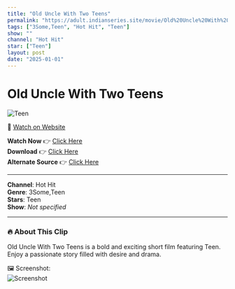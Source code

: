 ```yaml
---
title: "Old Uncle With Two Teens"
permalink: "https://adult.indianseries.site/movie/Old%20Uncle%20With%20Two%20Teens"
tags: ["3Some,Teen", "Hot Hit", "Teen"]
show: ""
channel: "Hot Hit"
star: ["Teen"]
layout: post
date: "2025-01-01"
---
```


# Old Uncle With Two Teens

![Teen](https://shorts.desisins.com/wp-content/uploads/2024/03/Threesome.jpg)

🔗 [Watch on Website](https://adult.indianseries.site/movie/Old%20Uncle%20With%20Two%20Teens)

**Watch Now** 👉 [Click Here](https://adult.indianseries.site/movie/Old%20Uncle%20With%20Two%20Teens)  
**Download** 👉 [Click Here](https://adult.indianseries.site/movie/Old%20Uncle%20With%20Two%20Teens)  
**Alternate Source** 👉 [Click Here](https://adult.indianseries.site/movie/Old%20Uncle%20With%20Two%20Teens)

---

**Channel**: Hot Hit  
**Genre**: 3Some,Teen  
**Stars**: Teen  
**Show**: *Not specified*

---

### 🔥 About This Clip

Old Uncle With Two Teens is a bold and exciting short film featuring Teen. Enjoy a passionate story filled with desire and drama.
 
🖼️ Screenshot:  
![Screenshot](https://shorts.desisins.com/wp-content/uploads/2024/03/Threesome.jpg)
